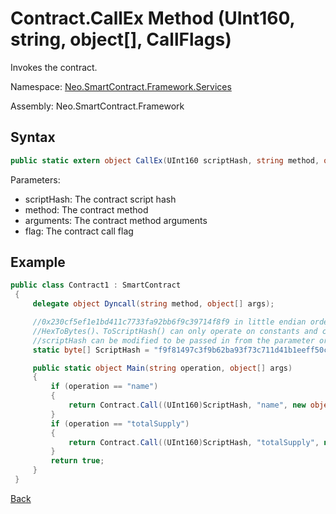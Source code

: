 # Contract.CallEx Method (UInt160, string, object[], CallFlags)

Invokes the contract.

Namespace: [Neo.SmartContract.Framework.Services](../index.md)

Assembly:  Neo.SmartContract.Framework

## Syntax

```cs
public static extern object CallEx(UInt160 scriptHash, string method, object[] arguments, CallFlags flag)
```

Parameters:

- scriptHash: The contract script hash
- method: The contract method
- arguments: The contract method arguments
- flag: The contract call flag

## Example

```cs
public class Contract1 : SmartContract
 {
     delegate object Dyncall(string method, object[] args);

     //0x230cf5ef1e1bd411c7733fa92bb6f9c39714f8f9 in little endian order
     //HexToBytes()、ToScriptHash() can only operate on constants and cannot be written in the Main method
     //scriptHash can be modified to be passed in from the parameter or read from storage
     static byte[] ScriptHash = "f9f81497c3f9b62ba93f73c711d41b1eeff50c23".HexToBytes();

     public static object Main(string operation, object[] args)
     {
         if (operation == "name")
         {
             return Contract.Call((UInt160)ScriptHash, "name", new object[0], CallFlags.ReadOnly);
         }
         if (operation == "totalSupply")
         {
             return Contract.Call((UInt160)ScriptHash, "totalSupply", new object[0], CallFlags.ReadOnly);
         }
         return true;
     }
 }
```



[Back](index.md)
